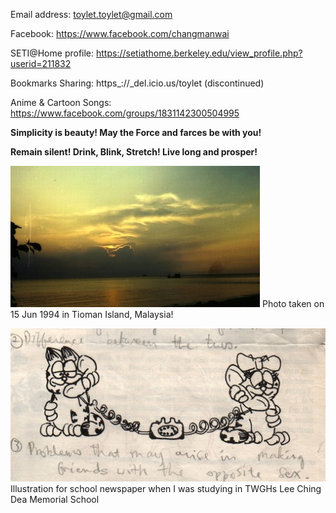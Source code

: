 Email address: toylet.toylet@gmail.com

Facebook: https://www.facebook.com/changmanwai

SETI@Home profile: https://setiathome.berkeley.edu/view_profile.php?userid=211832

Bookmarks Sharing: https_://_del.icio.us/toylet (discontinued)

Anime & Cartoon Songs: https://www.facebook.com/groups/1831142300504995 


**Simplicity is beauty! May the Force and farces be with you!**

**Remain silent! Drink, Blink, Stretch! Live long and prosper!**


![Photo taken on 15 Jun 1994 in Tioman Island, Malaysia!)](19940615.jpg)
Photo taken on 15 Jun 1994 in Tioman Island, Malaysia!

![Illustration for school newspaper when I was studying in TWGHs Lee Ching Dea Memorial School!)](lcdmc.dating.jpg)
Illustration for school newspaper when I was studying in TWGHs Lee Ching Dea Memorial School
